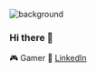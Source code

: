 ![background](https://www.google.com/url?sa=i&url=https%3A%2F%2Fwww.pxfuel.com%2Fen%2Ffree-photo-jyojj&psig=AOvVaw1_xUti967XQzk9MiqTH9fl&ust=1598404281403000&source=images&cd=vfe&ved=0CAIQjRxqFwoTCLDr_pGWtesCFQAAAAAdAAAAABAQ)
### Hi there 👋
🎮 Gamer
💬 [LinkedIn](https://www.linkedin.com/in//)





<!--
**Lee-ArnoldIII/Lee-ArnoldIII** is a ✨ _special_ ✨ repository because its `README.md` (this file) appears on your GitHub profile.

Here are some ideas to get you started:

- 🔭 I’m currently working on ...
- 🌱 I’m currently learning ...
- 👯 I’m looking to collaborate on ...
- 🤔 I’m looking for help with ...
- 💬 Ask me about ...
- 📫 How to reach me: ...
- 😄 Pronouns: ...
- ⚡ Fun fact: ...
-->
